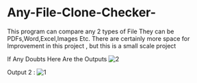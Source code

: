 # Any-File-Clone-Checker-
This program can compare any 2 types of File
They can be PDFs,Word,Excel,Images Etc.
There are certainly more space for Improvement in this project , but this is a small scale project

If Any Doubts Here Are the Outputs 
![2](https://github.com/GamerzUnite/Any-File-Clone-Checker-/assets/131663742/08a844da-e1a5-4671-89fa-573f32cab6f7)

Output 2 : 
![1](https://github.com/GamerzUnite/Any-File-Clone-Checker-/assets/131663742/00aae391-f478-4f34-8428-c9f1108f8ae0)
